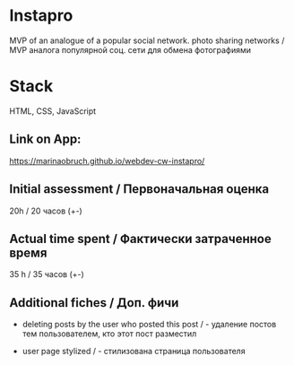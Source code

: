 # Instapro

MVP of an analogue of a popular social network. photo sharing networks /
MVP аналога популярной соц. сети для обмена фотографиями

# Stack

HTML, CSS, JavaScript


## Link on App:

https://marinaobruch.github.io/webdev-cw-instapro/

## Initial assessment / Первоначальная оценка
20h / 20 часов (+-)

## Actual time spent / Фактически затраченное время
35 h / 35 часов (+-)

## Additional fiches / Доп. фичи
  - deleting posts by the user who posted this post /   - удаление постов тем пользователем, кто этот пост разместил

  - user page stylized /   - стилизована страница пользователя


